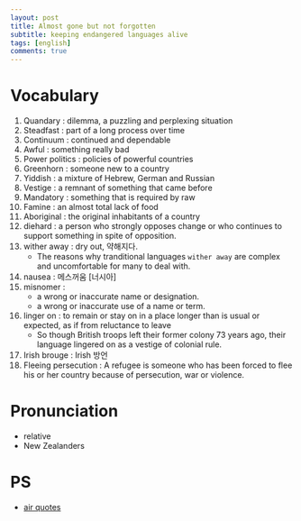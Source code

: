 ```yaml
---
layout: post
title: Almost gone but not forgotten
subtitle: keeping endangered languages alive
tags: [english]
comments: true
---
```


# Vocabulary
1. Quandary : dilemma, a puzzling and perplexing situation
2. Steadfast : part of a long process over time
3. Continuum : continued and dependable
4. Awful : something really bad
5. Power politics : policies of powerful countries
6. Greenhorn : someone new to a country
7. Yiddish : a mixture of Hebrew, German and Russian
8. Vestige : a remnant of something that came before
9. Mandatory : something that is required by raw
10. Famine : an almost total lack of food
11. Aboriginal : the original inhabitants of a country
12. diehard : a person who strongly opposes change or who continues to support something in spite of opposition.
13. wither away : dry out, 약해지다.
    - The reasons why tranditional languages `wither away` are complex and uncomfortable for many to deal with.
14. nausea : 메스꺼움 [너시아]
15. misnomer : 
    - a wrong or inaccurate name or designation.
    - a wrong or inaccurate use of a name or term.
16. linger on : to remain or stay on in a place longer than is usual or expected, as if from reluctance to leave
    - So though British troops left their former colony 73 years ago, their language lingered on as a vestige of colonial rule.
17. Irish brouge : Irish 방언
18. Fleeing persecution : A refugee is someone who has been forced to flee his or her country because of persecution, war or violence.


# Pronunciation
- relative
- New Zealanders

# PS
- [air quotes](https://www.youtube.com/watch?v=9unTPt51lLo)
